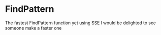 # FindPattern
The fastest FindPattern function yet using SSE
I would be delighted to see someone make a faster one
